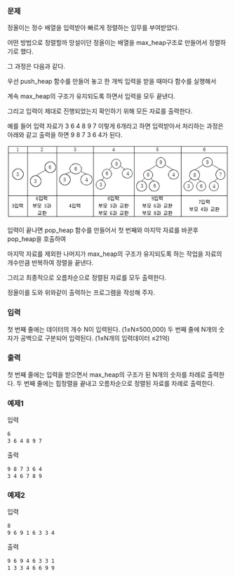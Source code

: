 ### 문제


정올이는 정수 배열을 입력받아 빠르게 정렬하는 임무를 부여받았다.

어떤 방법으로 정렬할까 망설이던 정올이는 배열을 max_heap구조로 만들어서 정렬하기로 했다. 

그 과정은 다음과 같다.

우선 push_heap 함수를 만들어 놓고 한 개씩 입력을 받을 때마다 함수를 실행해서 

계속 max_heap의 구조가 유지되도록 하면서 입력을 모두 끝낸다.

그리고 입력이 제대로 진행되었는지 확인하기 위해 모든 자료를 출력한다.

 

예를 들어 입력 자료가 3 6 4 8 9 7 이렇게 6개라고 하면 입력받아서 처리하는 과정은 아래와 같고 출력을 하면 9 8 7 3 6 4가 된다. 

![그림01](fig_01.png)


입력이 끝나면 pop_heap 함수를 만들어서 첫 번째와 마지막 자료를 바꾼후 pop_heap을 호출하여 

마지막 자료를 제외한 나머지가 max_heap의 구조가 유지되도록 하는 작업을 자료의 개수만큼 반복하여 정렬을 끝낸다. 

그리고 최종적으로 오름차순으로 정렬된 자료를 모두 출력한다.

 

정올이를 도와 위와같이 출력하는 프로그램을 작성해 주자.


### 입력
첫 번째 줄에는 데이터의 개수 N이 입력된다. (1≤N≤500,000) 두 번째 줄에 N개의 숫자가 공백으로 구분되어 입력된다. (1≤N개의 입력데이터 ≤21억)


### 출력
첫 번째 줄에는 입력을 받으면서 max_heap의 구조가 된 N개의 숫자를 차례로 출력한다. 두 번째 줄에는 힙정렬을 끝내고 오름차순으로 정렬된 자료를 차례로 출력한다.


### 예제1
입력
```
6 
3 6 4 8 9 7
```

출력
```
9 8 7 3 6 4 
3 4 6 7 8 9
```

### 예제2
입력
```
8
9 6 9 1 6 3 3 4
```

출력
```
9 6 9 4 6 3 3 1
1 3 3 4 6 6 9 9
```